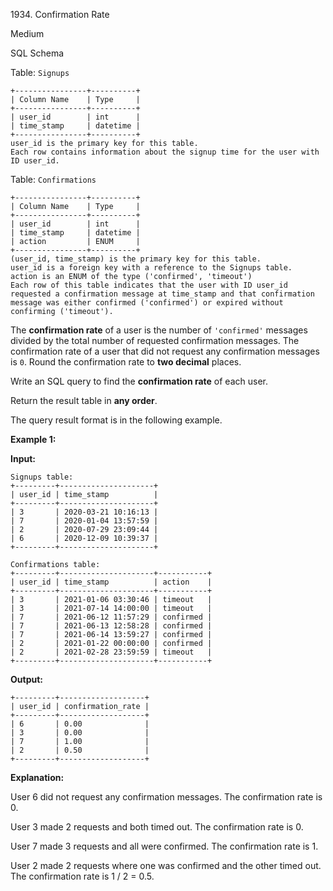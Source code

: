 1934\. Confirmation Rate

Medium

SQL Schema

Table: `Signups`

    +----------------+----------+
    | Column Name    | Type     |
    +----------------+----------+
    | user_id        | int      |
    | time_stamp     | datetime |
    +----------------+----------+
    user_id is the primary key for this table.
    Each row contains information about the signup time for the user with ID user_id.

Table: `Confirmations`

    +----------------+----------+
    | Column Name    | Type     |
    +----------------+----------+
    | user_id        | int      |
    | time_stamp     | datetime |
    | action         | ENUM     |
    +----------------+----------+
    (user_id, time_stamp) is the primary key for this table.
    user_id is a foreign key with a reference to the Signups table.
    action is an ENUM of the type ('confirmed', 'timeout')
    Each row of this table indicates that the user with ID user_id requested a confirmation message at time_stamp and that confirmation message was either confirmed ('confirmed') or expired without confirming ('timeout'). 

The **confirmation rate** of a user is the number of `'confirmed'` messages divided by the total number of requested confirmation messages. The confirmation rate of a user that did not request any confirmation messages is `0`. Round the confirmation rate to **two decimal** places.

Write an SQL query to find the **confirmation rate** of each user.

Return the result table in **any order**.

The query result format is in the following example.

**Example 1:**

**Input:**

    Signups table:
    +---------+---------------------+
    | user_id | time_stamp          |
    +---------+---------------------+
    | 3       | 2020-03-21 10:16:13 |
    | 7       | 2020-01-04 13:57:59 |
    | 2       | 2020-07-29 23:09:44 |
    | 6       | 2020-12-09 10:39:37 |
    +---------+---------------------+

    Confirmations table:
    +---------+---------------------+-----------+
    | user_id | time_stamp          | action    |
    +---------+---------------------+-----------+
    | 3       | 2021-01-06 03:30:46 | timeout   |
    | 3       | 2021-07-14 14:00:00 | timeout   |
    | 7       | 2021-06-12 11:57:29 | confirmed |
    | 7       | 2021-06-13 12:58:28 | confirmed |
    | 7       | 2021-06-14 13:59:27 | confirmed |
    | 2       | 2021-01-22 00:00:00 | confirmed |
    | 2       | 2021-02-28 23:59:59 | timeout   |
    +---------+---------------------+-----------+

**Output:**

    +---------+-------------------+
    | user_id | confirmation_rate |
    +---------+-------------------+
    | 6       | 0.00              |
    | 3       | 0.00              |
    | 7       | 1.00              |
    | 2       | 0.50              |
    +---------+-------------------+

**Explanation:**

User 6 did not request any confirmation messages. The confirmation rate is 0.

User 3 made 2 requests and both timed out. The confirmation rate is 0.

User 7 made 3 requests and all were confirmed. The confirmation rate is 1.

User 2 made 2 requests where one was confirmed and the other timed out. The confirmation rate is 1 / 2 = 0.5.